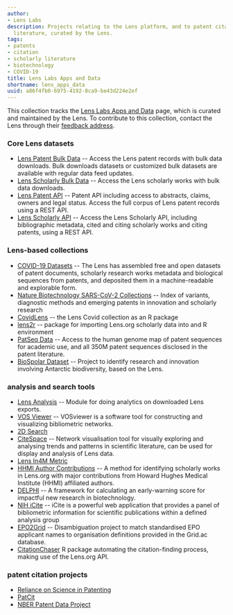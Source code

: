 ```yaml
---
author:
- Lens Labs
description: Projects relating to the Lens platform, and to patent citation to scholarly
  literature, curated by the Lens.
tags:
- patents
- citation
- scholarly literature
- biotechnology
- COVID-19
title: Lens Labs Apps and Data
shortname: lens_apps_data
uuid: a86f4fb0-6975-4192-8ca9-be43d224e2ef
---
```


This collection tracks the [Lens Labs Apps and Data](https://www.lens.org/lens/labs/datafacilities) page, which is curated and maintained by the Lens. To contribute to this collection, contact the Lens through their [feedback address](https://about.lens.org/contact-us/).

### Core Lens datasets
* [Lens Patent Bulk Data](https://www.lens.org/lens/user/subscriptions#patents) -- Access the Lens patent records with bulk data downloads. Bulk downloads datasets or customized bulk datasets are available with regular data feed updates.
* [Lens Scholarly Bulk Data](https://www.lens.org/lens/user/subscriptions#scholar) -- Access the Lens scholarly works with bulk data downloads. 
* [Lens Patent API](https://www.lens.org/lens/user/subscriptions#patents) -- Patent API including access to abstracts, claims, owners and legal status. Access the full corpus of Lens patent records using a REST API.
* [Lens Scholarly API](https://www.lens.org/lens/user/subscriptions#scholar) -- Access the Lens Scholarly API, including bibliographic metadata, cited and citing scholarly works and citing patents, using a REST API.
### Lens-based collections
* [COVID-19 Datasets](https://about.lens.org/covid-19/) -- The Lens has assembled free and open datasets of patent documents, scholarly research works metadata and biological sequences from patents, and deposited them in a machine-readable and explorable form.
* [Nature Biotechnology SARS-CoV-2 Collections](https://www.lens.org/lens/labs/collections) -- Index of variants, diagnostic methods and emerging patents in innovation and scholarly research
* [CovidLens](https://poldham.github.io/covidlens/) -- the Lens Covid collection as an R package
* [lens2r](https://github.com/sbalci/lens2r) -- package for importing Lens.org scholarly data into and R environment
* [PatSeq Data](https://www.lens.org/lens/user/subscriptions#patseq) -- Access to the human genome map of patent sequences for academic use, and all 350M patent sequences disclosed in the patent literature.
* [BioSpolar Dataset](https://osf.io/py6ve/) -- Project to identify research and innovation involving Antarctic biodiversity, based on the Lens.
### analysis and search tools
* [Lens Analysis](https://github.com/Bowowzahoya/lens_analysis) -- Module for doing analytics on downloaded Lens exports.
* [VOS Viewer](https://www.vosviewer.com/) -- VOSviewer is a software tool for constructing and visualizing bibliometric networks.
* [2D Search](https://www.2dsearch.com/)
* [CiteSpace](https://sourceforge.net/projects/citespace/) -- Network visualisation tool for visually exploring and analysing trends and patterns in scientific literature, can be used for display and analysis of Lens data.
* [Lens In4M Metric](https://www.lens.org/lens/in4m/rankings/global/locations)
* [HHMI Author Contributions](https://github.com/cambialens/Major-Research-Contributions-from-HHMI-Authors) -- A method for identifying scholarly works in Lens.org with major contributions from Howard Hughes Medical Institute (HHMI) affiliated authors.
* [DELPHI](https://github.com/jameswweis/delphi) -- A framework for calculating an early-warning score for impactful new research in biotechnology.
* [NIH iCite](https://icite.od.nih.gov/analysis) -- iCite is a powerful web application that provides a panel of bibliometric information for scientific publications within a defined analysis group 
* [EPO2Grid](https://github.com/zilch42/epo2grid) -- Disambiguation project to match standardised EPO applicant names to organisation definitions provided in the Grid.ac database. 
* [CitationChaser](https://github.com/nealhaddaway/citationchaser) R package automating the citation-finding process, making use of the Lens.org API. 
### patent citation projects
* [Reliance on Science in Patenting](https://zenodo.org/record/3593486#.YIJXg-9KjtM)
* [PatCit](https://github.com/cverluise/PatCit)
* [NBER Patent Data Project](https://sites.google.com/site/patentdataproject/Home/downloads?authuser=0)